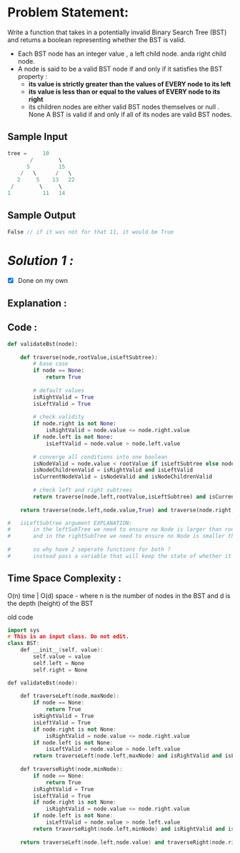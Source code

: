 # Problem Statement:

Write a function that takes in a potentially invalid Binary Search Tree (BST) and retums a boolean representing whether the BST is valid. 

- Each BST node has an integer value , a left child node. anda right child node.
- A node is said to be a valid BST node if and only if it satisfies the BST property :
    - **its value is strictly greater than the values of EVERY node to its left**
    - **its value is less than or equal to the values of EVERY node to its right**
    - its children nodes are either valid BST nodes themselves or null . None A BST is valid if and only if all of its nodes are valid BST nodes.

## Sample Input

```cpp
tree =     10
       /        \
      5         15
    /   \      /   \
   2     5    13   22
 /        \     \
1          11   14
```

## Sample Output

```cpp
False // if it was not for that 11, it would be True
```

# *Solution 1 :*

- [x]  Done on my own

## Explanation :

## Code :

```python
def validateBst(node):
    
	def traverse(node,rootValue,isLeftSubtree):
		# base case
		if node == None:
			return True
		
		# default values
		isRightValid = True
		isLeftValid = True
		
		# check validity
		if node.right is not None:
			isRightValid = node.value <= node.right.value
		if node.left is not None:
			isLeftValid = node.value > node.left.value 
		
		# converge all conditions into one boolean
		isNodeValid = node.value < rootValue if isLeftSubtree else node.value > rootValue
		isNodeChildrenValid = isRightValid and isLeftValid
		isCurrentNodeValid = isNodeValid and isNodeChildrenValid 
		
		# check left and right subtrees
		return traverse(node.left,rootValue,isLeftSubtree) and isCurrentNodeValid and traverse(node.right,rootValue,isLeftSubtree)
	
	return traverse(node.left,node.value,True) and traverse(node.right,node.value,False)

# 	isLeftSubtree argument EXPLANATION:
# 		in the leftSubTree we need to ensure no Node is larger than root value 
# 		and in the rightSubTree we need to ensure no Node is smaller than root value
		
# 		so why have 2 seperate functions for both ? 
# 		instead pass a variable that will keep the state of whether it is left / right subtree
```

## Time Space Complexity :

O(n) time | O(d) space - where n is the number of nodes in the BST and d is the depth (height) of the BST

old code

```cpp
import sys
# This is an input class. Do not edit.
class BST:
    def __init__(self, value):
        self.value = value
        self.left = None
        self.right = None

def validateBst(node):
    
	def traverseLeft(node,maxNode):
		if node == None:
			return True
		isRightValid = True
		isLeftValid = True
		if node.right is not None:
			isRightValid = node.value <= node.right.value
		if node.left is not None:
			isLeftValid = node.value > node.left.value 
		return traverseLeft(node.left,maxNode) and isRightValid and isLeftValid and node.value<maxNode and traverseLeft(node.right,maxNode)
	
	def traverseRight(node,minNode):
		if node == None:
			return True
		isRightValid = True
		isLeftValid = True
		if node.right is not None:
			isRightValid = node.value <= node.right.value
		if node.left is not None:
			isLeftValid = node.value > node.left.value
		return traverseRight(node.left,minNode) and isRightValid and isLeftValid and node.value>minNode and traverseRight(node.right,minNode)
	
	return traverseLeft(node.left,node.value) and traverseRight(node.right,node.value)
```